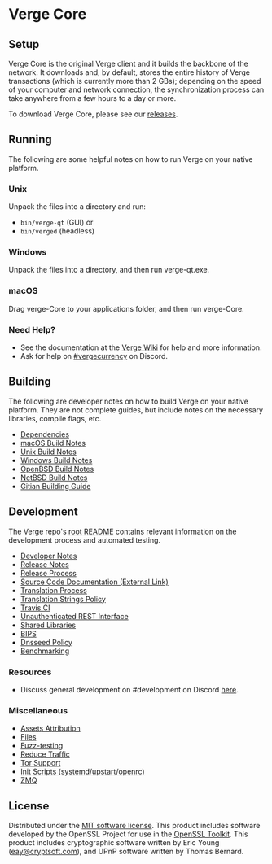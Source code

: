 Verge Core
=============

Setup
---------------------
Verge Core is the original Verge client and it builds the backbone of the network. It downloads and, by default, stores the entire history of Verge transactions (which is currently more than 2 GBs); depending on the speed of your computer and network connection, the synchronization process can take anywhere from a few hours to a day or more.

To download Verge Core, please see our [releases](https://github.com/vergecurrency/VERGE/releases).

Running
---------------------
The following are some helpful notes on how to run Verge on your native platform.

### Unix

Unpack the files into a directory and run:

- `bin/verge-qt` (GUI) or
- `bin/verged` (headless)

### Windows

Unpack the files into a directory, and then run verge-qt.exe.

### macOS

Drag verge-Core to your applications folder, and then run verge-Core.

### Need Help?

* See the documentation at the [Verge Wiki](https://verge.zendesk.com)
for help and more information.
* Ask for help on [#vergecurrency](https://discord.gg/vergecurrency) on Discord.

Building
---------------------
The following are developer notes on how to build Verge on your native platform. They are not complete guides, but include notes on the necessary libraries, compile flags, etc.

- [Dependencies](dependencies.md)
- [macOS Build Notes](build-osx.md)
- [Unix Build Notes](build-unix.md)
- [Windows Build Notes](build-windows.md)
- [OpenBSD Build Notes](build-openbsd.md)
- [NetBSD Build Notes](build-netbsd.md)
- [Gitian Building Guide](gitian-building.md)

Development
---------------------
The Verge repo's [root README](/README.md) contains relevant information on the development process and automated testing.

- [Developer Notes](developer-notes.md)
- [Release Notes](release-notes.md)
- [Release Process](release-process.md)
- [Source Code Documentation (External Link)](https://dev.visucore.com/verge/doxygen/)
- [Translation Process](translation_process.md)
- [Translation Strings Policy](translation_strings_policy.md)
- [Travis CI](travis-ci.md)
- [Unauthenticated REST Interface](REST-interface.md)
- [Shared Libraries](shared-libraries.md)
- [BIPS](bips.md)
- [Dnsseed Policy](dnsseed-policy.md)
- [Benchmarking](benchmarking.md)

### Resources
* Discuss general development on #development on Discord [here](https://discord.gg/vergecurrency).

### Miscellaneous
- [Assets Attribution](assets-attribution.md)
- [Files](files.md)
- [Fuzz-testing](fuzzing.md)
- [Reduce Traffic](reduce-traffic.md)
- [Tor Support](tor.md)
- [Init Scripts (systemd/upstart/openrc)](init.md)
- [ZMQ](zmq.md)

License
---------------------
Distributed under the [MIT software license](/COPYING).
This product includes software developed by the OpenSSL Project for use in the [OpenSSL Toolkit](https://www.openssl.org/). This product includes
cryptographic software written by Eric Young ([eay@cryptsoft.com](mailto:eay@cryptsoft.com)), and UPnP software written by Thomas Bernard.

<!-- Auto-update: 2025-10-19T12:02:11.074404 -->
